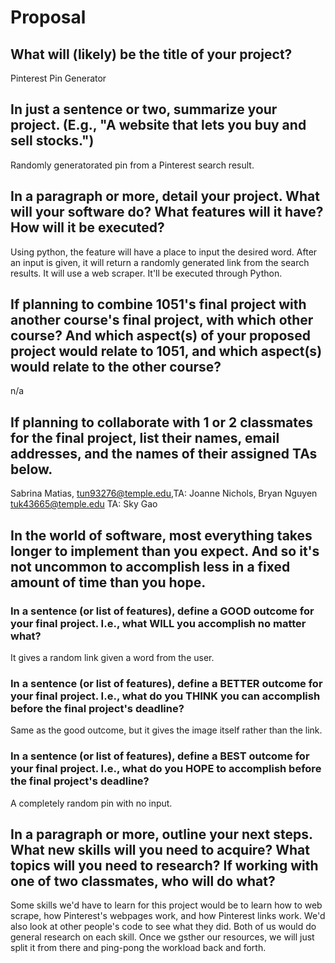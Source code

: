 # Proposal

## What will (likely) be the title of your project?

Pinterest Pin Generator 

## In just a sentence or two, summarize your project. (E.g., "A website that lets you buy and sell stocks.")

Randomly generatorated pin from a Pinterest search result.

## In a paragraph or more, detail your project. What will your software do? What features will it have? How will it be executed?

Using python, the feature will have a place to input the desired word. After an input is given, it will return a randomly generated link from the search results. It will use a web scraper. It'll be executed through Python. 

## If planning to combine 1051's final project with another course's final project, with which other course? And which aspect(s) of your proposed project would relate to 1051, and which aspect(s) would relate to the other course?

n/a

## If planning to collaborate with 1 or 2 classmates for the final project, list their names, email addresses, and the names of their assigned TAs below.

Sabrina Matias, tun93276@temple.edu,TA: Joanne Nichols, Bryan Nguyen tuk43665@temple.edu TA: Sky Gao 

## In the world of software, most everything takes longer to implement than you expect. And so it's not uncommon to accomplish less in a fixed amount of time than you hope.

### In a sentence (or list of features), define a GOOD outcome for your final project. I.e., what WILL you accomplish no matter what?

It gives a random link given a word from the user.

### In a sentence (or list of features), define a BETTER outcome for your final project. I.e., what do you THINK you can accomplish before the final project's deadline?

Same as the good outcome, but it gives the image itself rather than the link.

### In a sentence (or list of features), define a BEST outcome for your final project. I.e., what do you HOPE to accomplish before the final project's deadline?

A completely random pin with no input.

## In a paragraph or more, outline your next steps. What new skills will you need to acquire? What topics will you need to research? If working with one of two classmates, who will do what?

Some skills we'd have to learn for this project would be to learn how to web scrape, how Pinterest's webpages work, and how Pinterest links work. We'd also look at other people's code to see what they did. Both of us would do general research on each skill. Once we gsther our resources, we will just split it from there and ping-pong the workload back and forth.
